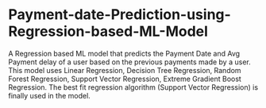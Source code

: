 # Payment-date-Prediction-using-Regression-based-ML-Model
A Regression based ML model that predicts the Payment Date and Avg Payment delay of a user based on the previous payments made by a user.
This model uses Linear Regression, Decision Tree Regression, Random Forest Regression, Support Vector Regression, Extreme Gradient Boost Regression.
The best fit regression algorithm (Support Vector Regression) is finally used in the model.
